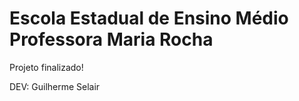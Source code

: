 # Escola Estadual de Ensino Médio Professora Maria Rocha

Projeto finalizado!

DEV: Guilherme Selair
